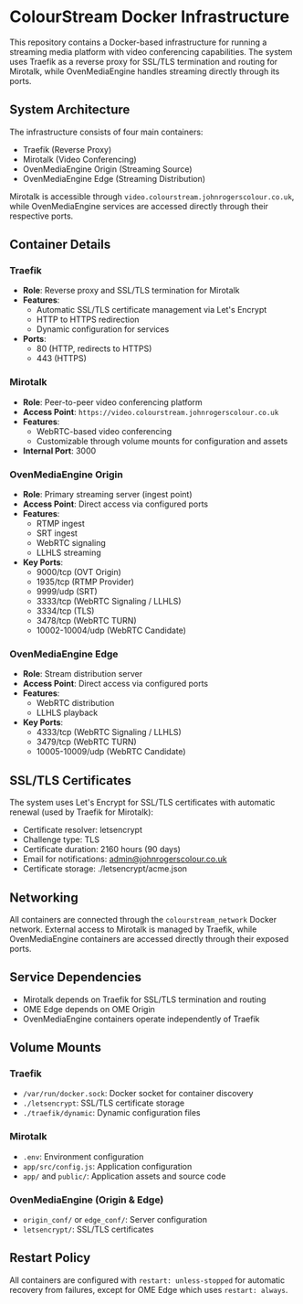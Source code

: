 # ColourStream Docker Infrastructure

This repository contains a Docker-based infrastructure for running a streaming media platform with video conferencing capabilities. The system uses Traefik as a reverse proxy for SSL/TLS termination and routing for Mirotalk, while OvenMediaEngine handles streaming directly through its ports.

## System Architecture

The infrastructure consists of four main containers:
- Traefik (Reverse Proxy)
- Mirotalk (Video Conferencing)
- OvenMediaEngine Origin (Streaming Source)
- OvenMediaEngine Edge (Streaming Distribution)

Mirotalk is accessible through `video.colourstream.johnrogerscolour.co.uk`, while OvenMediaEngine services are accessed directly through their respective ports.

## Container Details

### Traefik
- **Role**: Reverse proxy and SSL/TLS termination for Mirotalk
- **Features**:
  - Automatic SSL/TLS certificate management via Let's Encrypt
  - HTTP to HTTPS redirection
  - Dynamic configuration for services
- **Ports**:
  - 80 (HTTP, redirects to HTTPS)
  - 443 (HTTPS)

### Mirotalk
- **Role**: Peer-to-peer video conferencing platform
- **Access Point**: `https://video.colourstream.johnrogerscolour.co.uk`
- **Features**:
  - WebRTC-based video conferencing
  - Customizable through volume mounts for configuration and assets
- **Internal Port**: 3000

### OvenMediaEngine Origin
- **Role**: Primary streaming server (ingest point)
- **Access Point**: Direct access via configured ports
- **Features**:
  - RTMP ingest
  - SRT ingest
  - WebRTC signaling
  - LLHLS streaming
- **Key Ports**:
  - 9000/tcp (OVT Origin)
  - 1935/tcp (RTMP Provider)
  - 9999/udp (SRT)
  - 3333/tcp (WebRTC Signaling / LLHLS)
  - 3334/tcp (TLS)
  - 3478/tcp (WebRTC TURN)
  - 10002-10004/udp (WebRTC Candidate)

### OvenMediaEngine Edge
- **Role**: Stream distribution server
- **Access Point**: Direct access via configured ports
- **Features**:
  - WebRTC distribution
  - LLHLS playback
- **Key Ports**:
  - 4333/tcp (WebRTC Signaling / LLHLS)
  - 3479/tcp (WebRTC TURN)
  - 10005-10009/udp (WebRTC Candidate)

## SSL/TLS Certificates

The system uses Let's Encrypt for SSL/TLS certificates with automatic renewal (used by Traefik for Mirotalk):
- Certificate resolver: letsencrypt
- Challenge type: TLS
- Certificate duration: 2160 hours (90 days)
- Email for notifications: admin@johnrogerscolour.co.uk
- Certificate storage: ./letsencrypt/acme.json

## Networking

All containers are connected through the `colourstream_network` Docker network. External access to Mirotalk is managed by Traefik, while OvenMediaEngine containers are accessed directly through their exposed ports.

## Service Dependencies

- Mirotalk depends on Traefik for SSL/TLS termination and routing
- OME Edge depends on OME Origin
- OvenMediaEngine containers operate independently of Traefik

## Volume Mounts

### Traefik
- `/var/run/docker.sock`: Docker socket for container discovery
- `./letsencrypt`: SSL/TLS certificate storage
- `./traefik/dynamic`: Dynamic configuration files

### Mirotalk
- `.env`: Environment configuration
- `app/src/config.js`: Application configuration
- `app/` and `public/`: Application assets and source code

### OvenMediaEngine (Origin & Edge)
- `origin_conf/` or `edge_conf/`: Server configuration
- `letsencrypt/`: SSL/TLS certificates

## Restart Policy

All containers are configured with `restart: unless-stopped` for automatic recovery from failures, except for OME Edge which uses `restart: always`.
